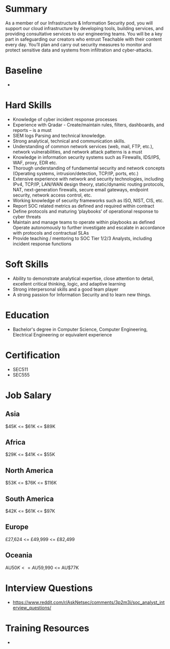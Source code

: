 # Summary
As a member of our Infrastructure & Information Security pod, you will support our cloud infrastructure by developing tools, building services, and providing consultative services to our engineering teams. You will be a key part in safeguarding our creators who entrust Teachable with their content every day. You’ll plan and carry out security measures to monitor and protect sensitive data and systems from infiltration and cyber-attacks.

# Baseline

* 

# Hard Skills
* Knowledge of cyber incident response processes
* Experience with Qradar - Create/maintain rules, filters, dashboards, and reports – is a must
* SIEM logs Parsing and technical knowledge.
* Strong analytical, technical and communication skills. 
* Understanding of common network services (web, mail, FTP, etc.), network vulnerabilities, and network attack patterns is a must
* Knowledge in information security systems such as Firewalls, IDS/IPS, WAF, proxy, EDR etc.
* Thorough understanding of fundamental security and network concepts (Operating systems, intrusion/detection, TCP/IP, ports, etc.)
* Extensive experience with network and security technologies, including IPv4, TCP/IP, LAN/WAN design theory, static/dynamic routing protocols, NAT, next-generation firewalls, secure email gateways, endpoint security, network access control, etc.
* Working knowledge of security frameworks such as ISO, NIST, CIS, etc.
* Report SOC related metrics as defined and required within contract
* Define protocols and maturing ‘playbooks’ of operational response to cyber threats
* Maintain and manage teams to operate within playbooks as defined Operate autonomously to further investigate and escalate in accordance with protocols and contractual SLAs
* Provide teaching / mentoring to SOC Tier 1/2/3 Analysts, including incident response functions

# Soft Skills
* Ability to demonstrate analytical expertise, close attention to detail, excellent critical thinking, logic, and adaptive learning
* Strong interpersonal skills and a good team player
* A strong passion for Information Security and to learn new things.


# Education
  * Bachelor's degree in Computer Science, Computer Engineering, Electrical Engineering or equivalent experience


# Certification
  * SEC511
  * SEC555


# Job Salary


## Asia
$45K <= $61K <= $89K


## Africa
$29K <= $41K <= $55K


## North America
$53K <= $76K <= $116K


## South America
$42K <= $61K <= $97K


## Europe
£27,624 <= £49,999 <= £82,499
 

## Oceania
AU$50K <= AU$59,990 <= AU$77K


# Interview Questions
 * https://www.reddit.com/r/AskNetsec/comments/3p2m3i/soc_analyst_interview_questions/


# Training Resources
  * 




